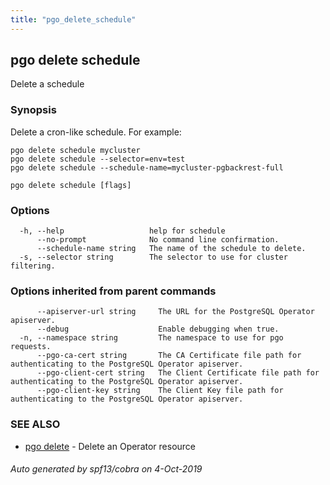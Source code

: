 ```yaml
---
title: "pgo_delete_schedule"
---
```

## pgo delete schedule

Delete a schedule

### Synopsis

Delete a cron-like schedule. For example:

    pgo delete schedule mycluster
    pgo delete schedule --selector=env=test
    pgo delete schedule --schedule-name=mycluster-pgbackrest-full

```
pgo delete schedule [flags]
```

### Options

```
  -h, --help                   help for schedule
      --no-prompt              No command line confirmation.
      --schedule-name string   The name of the schedule to delete.
  -s, --selector string        The selector to use for cluster filtering.
```

### Options inherited from parent commands

```
      --apiserver-url string     The URL for the PostgreSQL Operator apiserver.
      --debug                    Enable debugging when true.
  -n, --namespace string         The namespace to use for pgo requests.
      --pgo-ca-cert string       The CA Certificate file path for authenticating to the PostgreSQL Operator apiserver.
      --pgo-client-cert string   The Client Certificate file path for authenticating to the PostgreSQL Operator apiserver.
      --pgo-client-key string    The Client Key file path for authenticating to the PostgreSQL Operator apiserver.
```

### SEE ALSO

* [pgo delete](/operatorcli/cli/pgo_delete/)	 - Delete an Operator resource

###### Auto generated by spf13/cobra on 4-Oct-2019
